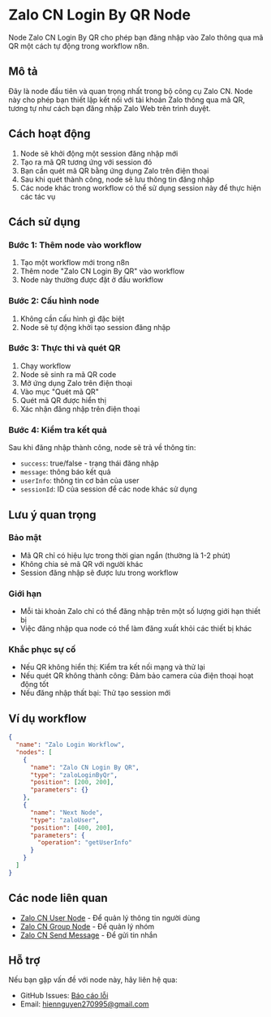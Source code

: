 # Zalo CN Login By QR Node

Node Zalo CN Login By QR cho phép bạn đăng nhập vào Zalo thông qua mã QR một cách tự động trong workflow n8n.

## Mô tả

Đây là node đầu tiên và quan trọng nhất trong bộ công cụ Zalo CN. Node này cho phép bạn thiết lập kết nối với tài khoản Zalo thông qua mã QR, tương tự như cách bạn đăng nhập Zalo Web trên trình duyệt.

## Cách hoạt động

1. Node sẽ khởi động một session đăng nhập mới
2. Tạo ra mã QR tương ứng với session đó
3. Bạn cần quét mã QR bằng ứng dụng Zalo trên điện thoại
4. Sau khi quét thành công, node sẽ lưu thông tin đăng nhập
5. Các node khác trong workflow có thể sử dụng session này để thực hiện các tác vụ

## Cách sử dụng

### Bước 1: Thêm node vào workflow
1. Tạo một workflow mới trong n8n
2. Thêm node "Zalo CN Login By QR" vào workflow
3. Node này thường được đặt ở đầu workflow

### Bước 2: Cấu hình node
1. Không cần cấu hình gì đặc biệt
2. Node sẽ tự động khởi tạo session đăng nhập

### Bước 3: Thực thi và quét QR
1. Chạy workflow
2. Node sẽ sinh ra mã QR code
3. Mở ứng dụng Zalo trên điện thoại
4. Vào mục "Quét mã QR" 
5. Quét mã QR được hiển thị
6. Xác nhận đăng nhập trên điện thoại

### Bước 4: Kiểm tra kết quả
Sau khi đăng nhập thành công, node sẽ trả về thông tin:
- `success`: true/false - trạng thái đăng nhập
- `message`: thông báo kết quả
- `userInfo`: thông tin cơ bản của user
- `sessionId`: ID của session để các node khác sử dụng

## Lưu ý quan trọng

### Bảo mật
- Mã QR chỉ có hiệu lực trong thời gian ngắn (thường là 1-2 phút)
- Không chia sẻ mã QR với người khác
- Session đăng nhập sẽ được lưu trong workflow

### Giới hạn
- Mỗi tài khoản Zalo chỉ có thể đăng nhập trên một số lượng giới hạn thiết bị
- Việc đăng nhập qua node có thể làm đăng xuất khỏi các thiết bị khác

### Khắc phục sự cố
- Nếu QR không hiển thị: Kiểm tra kết nối mạng và thử lại
- Nếu quét QR không thành công: Đảm bảo camera của điện thoại hoạt động tốt
- Nếu đăng nhập thất bại: Thử tạo session mới

## Ví dụ workflow

```json
{
  "name": "Zalo Login Workflow",
  "nodes": [
    {
      "name": "Zalo CN Login By QR",
      "type": "zaloLoginByQr",
      "position": [200, 200],
      "parameters": {}
    },
    {
      "name": "Next Node",
      "type": "zaloUser",
      "position": [400, 200],
      "parameters": {
        "operation": "getUserInfo"
      }
    }
  ]
}
```

## Các node liên quan
- [Zalo CN User Node](zalo-user.md) - Để quản lý thông tin người dùng
- [Zalo CN Group Node](zalo-group.md) - Để quản lý nhóm
- [Zalo CN Send Message](zalo-send-message.md) - Để gửi tin nhắn

## Hỗ trợ
Nếu bạn gặp vấn đề với node này, hãy liên hệ qua:
- GitHub Issues: [Báo cáo lỗi](https://github.com/hiennguyen270995/n8n-nodes-zalo-ca-nhan/issues)
- Email: hiennguyen270995@gmail.com
